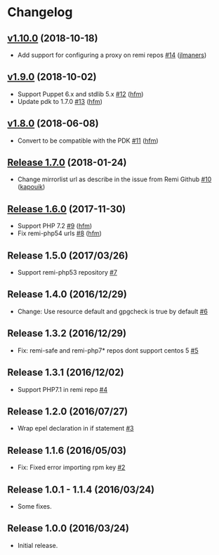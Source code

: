 # Changelog

## [v1.10.0](https://github.com/hfm/puppet-remi/compare/v1.9.0...v1.10.0) (2018-10-18)

* Add support for configuring a proxy on remi repos [#14](https://github.com/hfm/puppet-remi/pull/14) ([jlmaners](https://github.com/jlmaners))

## [v1.9.0](https://github.com/hfm/puppet-remi/compare/v1.8.0...v1.9.0) (2018-10-02)

* Support Puppet 6.x and stdlib 5.x [#12](https://github.com/hfm/puppet-remi/pull/12) ([hfm](https://github.com/hfm))
* Update pdk to 1.7.0 [#13](https://github.com/hfm/puppet-remi/pull/13) ([hfm](https://github.com/hfm))

## [v1.8.0](https://github.com/hfm/puppet-remi/compare/v1.7.0...v1.8.0) (2018-06-08)

* Convert to be compatible with the PDK [#11](https://github.com/hfm/puppet-remi/pull/11) ([hfm](https://github.com/hfm))

## [Release 1.7.0](https://github.com/hfm/puppet-remi/compare/v1.6.0...v1.7.0) (2018-01-24)

* Change mirrorlist url as describe in the issue from Remi Github [#10](https://github.com/hfm/puppet-remi/pull/10) ([kapouik](https://github.com/kapouik))

## [Release 1.6.0](https://github.com/hfm/puppet-remi/compare/v1.5.0...v1.6.0) (2017-11-30)

* Support PHP 7.2 [#9](https://github.com/hfm/puppet-remi/pull/9) ([hfm](https://github.com/hfm))
* Fix remi-php54 urls [#8](https://github.com/hfm/puppet-remi/pull/8) ([hfm](https://github.com/hfm))

Release 1.5.0 (2017/03/26)
---

- Support remi-php53 repository [#7](https://github.com/hfm/puppet-remi/pull/7)

Release 1.4.0 (2016/12/29)
---

- Change: Use resource default and gpgcheck is true by default [#6](https://github.com/hfm/puppet-remi/pull/6)

Release 1.3.2 (2016/12/29)
---

- Fix: remi-safe and remi-php7\* repos dont support centos 5 [#5](https://github.com/hfm/puppet-remi/pull/5)

Release 1.3.1 (2016/12/02)
---

- Support PHP7.1 in remi repo [#4](https://github.com/hfm/puppet-remi/pull/4)

Release 1.2.0 (2016/07/27)
---

- Wrap epel declaration in if statement [#3](https://github.com/hfm/puppet-remi/pull/3)

Release 1.1.6 (2016/05/03)
---

- Fix: Fixed error importing rpm key [#2](https://github.com/hfm/puppet-remi/pull/2)

Release 1.0.1 - 1.1.4 (2016/03/24)
---

- Some fixes.

Release 1.0.0 (2016/03/24)
---

- Initial release.

